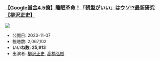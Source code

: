### [【Google賞金4.5億】睡眠革命！「朝型がいい」はウソ!?最新研究【柳沢正史】](https://www.youtube.com/watch?v=IWqndzRAJnQ)
[![](https://img.youtube.com/vi/IWqndzRAJnQ/sddefault.jpg)](https://www.youtube.com/watch?v=IWqndzRAJnQ)
-   公開日: 2023-11-07
-   視聴数: 2,067,102
-   **いいね数: 25,913**
-   出演者: [柳沢正史](/rehacq_fan/people/柳沢正史 "wikilink"), [高橋弘樹](/rehacq_fan/people/高橋弘樹 "wikilink")
